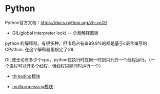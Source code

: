 # Python

Python官方文档：https://docs.python.org/zh-cn/3/

+ GIL(global interpreter lock) -- 全局解释器锁

python 的解释器，有很多种，但市场占有率99.9%的都是基于c语言编写的CPython.  在这个解释器里规定了GIL

GIL使无论有多少个cpu，python在执行时在同一时刻只允许一个线程运行。（一个进程可以开多个线程，但线程只能同时运行一个）

+ [threading模块](threading模块.md)

+ [multiprocessing模块](multiprocessing模块.md)
